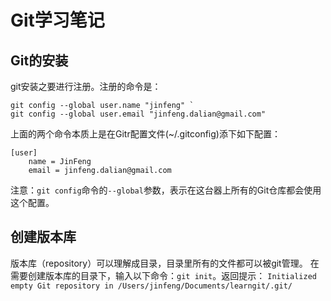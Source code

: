 # Git学习笔记

## Git的安装

git安装之要进行注册。注册的命令是：

```
git config --global user.name "jinfeng" `
git config --global user.email "jinfeng.dalian@gmail.com"
```

上面的两个命令本质上是在Gitr配置文件(~/.gitconfig)添下如下配置：

```
[user]
	name = JinFeng
	email = jinfeng.dalian@gmail.com
```

注意：`git config`命令的`--global`参数，表示在这台器上所有的Git仓库都会使用这个配置。


##  创建版本库

版本库（repository）可以理解成目录，目录里所有的文件都可以被git管理。
在需要创建版本库的目录下，输入以下命令：`git init`。返回提示：
``Initialized empty Git repository in /Users/jinfeng/Documents/learngit/.git/``

